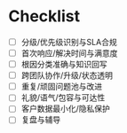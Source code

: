 # Checklist

- [ ] 分级/优先级识别与SLA合规
- [ ] 首次响应/解决时间与满意度
- [ ] 根因分类准确与知识回写
- [ ] 跨团队协作/升级/状态透明
- [ ] 重复/顽固问题池与改进
- [ ] 礼貌/语气/包容与可达性
- [ ] 客户数据最小化/隐私保护
- [ ] 复盘与辅导
